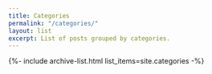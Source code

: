 ```yaml
---
title: Categories
permalink: "/categories/"
layout: list
excerpt: List of posts grouped by categories.
---
```


{%- include archive-list.html list_items=site.categories -%}